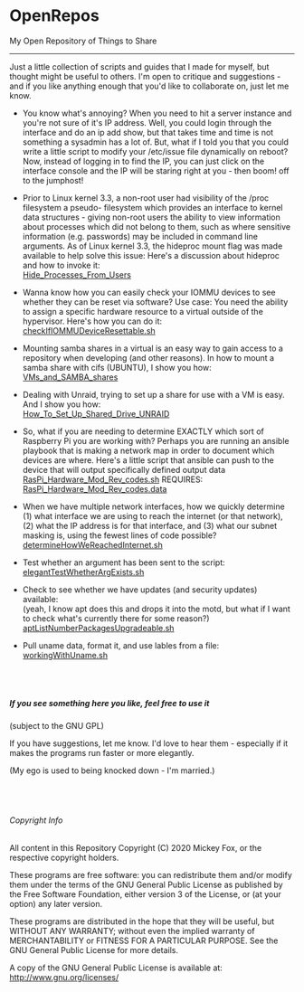 # OpenRepos
My Open Repository of Things to Share
<hr>
  Just a little collection of scripts and guides that I made for myself, but thought might be useful
  to others. I'm open to critique and suggestions - and if you like anything enough that you'd like 
  to collaborate on, just let me know.<br>
  
- You know what's annoying? When you need to hit a server instance and you're not sure of it's IP 
  address. Well, you could login through the interface and do an ip add show, but that takes time
  and time is not something a sysadmin has a lot of. But, what if I told you that you could write a
  little script to modify your /etc/issue file dynamically on reboot? Now, instead of logging in to
  find the IP, you can just click on the interface console and the IP will be staring right at you - 
  then boom! off to the jumphost!

- Prior to Linux kernel 3.3, a non-root user had visibility of the /proc filesystem a pseudo-
  filesystem which provides an interface to kernel data structures - giving non-root users the
  ability to view information about processes which did not belong to them, such as where sensitive 
  information (e.g. passwords) may be included in command line arguments. As of Linux kernel 3.3,
  the hideproc mount flag was made available to help solve this issue:
  Here's a discussion about hideproc and how to invoke it:<br>
  [Hide_Processes_From_Users](Hide_Processes_From_Users)

- Wanna know how you can easily check your IOMMU devices to see whether they can be reset via software?
  Use case: You need the ability to assign a specific hardware resource to a virtual outside of the 
  hypervisor. Here's how you can do it:<br>
  [checkIfIOMMUDeviceResettable.sh](checkIfIOMMUDeviceResettable.sh)

- Mounting samba shares in a virtual is an easy way to gain access to a repository when developing
  (and other reasons). In how to mount a samba share with cifs (UBUNTU), I show you how:<br>
  [VMs_and_SAMBA_shares](VMs_and_SAMBA_shares)

- Dealing with Unraid, trying to set up a share for use with a VM is easy. And I show you how:<br>
  [How_To_Set_Up_Shared_Drive_UNRAID](How_To_Set_Up_Shared_Drive_UNRAID)

- So, what if you are needing to determine EXACTLY which sort of Raspberry Pi you are working with?
  Perhaps you are running an ansible playbook that is making a network map in order to document which
  devices are where. Here's a little script that ansible can push to the device that will output 
  specifically defined output data<br>
  [RasPi_Hardware_Mod_Rev_codes.sh](RasPi_Hardware_Mod_Rev_codes.sh)
  REQUIRES:
  [RasPi_Hardware_Mod_Rev_codes.data](RasPi_Hardware_Mod_Rev_codes.data)
  
- When we have multiple network interfaces, how we quickly determine (1) what interface we 
  are using to reach the internet (or that network), (2) what the IP address is for that interface,
  and (3) what our subnet masking is, using the fewest lines of code possible?<br>
  [determineHowWeReachedInternet.sh](determineHowWeReachedInternet.sh)  
  
- Test whether an argument has been sent to the script:<br>
  [elegantTestWhetherArgExists.sh](elegantTestWhetherArgExists.sh)
 
- Check to see whether we have updates (and security updates) available:<br>
  (yeah, I know apt does this and drops it into the motd, but what if I want to check what's 
  currently there for some reason?)<br>
  [aptListNumberPackagesUpgradeable.sh](aptListNumberPackagesUpgradeable.sh)
  
 - Pull uname data, format it, and use lables from a file:<br>
   [workingWithUname.sh](workingWithUname.sh)
   
<br><br>
##### If you see something here you like, feel free to use it
(subject to the GNU GPL)

If you have suggestions, let me know. I'd love to hear them - especially if it makes the programs
run faster or more elegantly.

(My ego is used to being knocked down - I'm married.)
<br><br><br><br>    
###### Copyright Info
All content in this Repository Copyright (C) 2020 Mickey Fox, or the respective copyright holders.

These programs are free software: you can redistribute them and/or modify them under the terms of the GNU General Public License as published by the Free Software Foundation, either version 3 of the License, or (at your option) any later version.

These programs are distributed in the hope that they will be useful, but WITHOUT ANY WARRANTY; without even the implied warranty of MERCHANTABILITY or FITNESS FOR A PARTICULAR PURPOSE. See the GNU General Public License for more details.

A copy of the GNU General Public License is available at: <http://www.gnu.org/licenses/>
